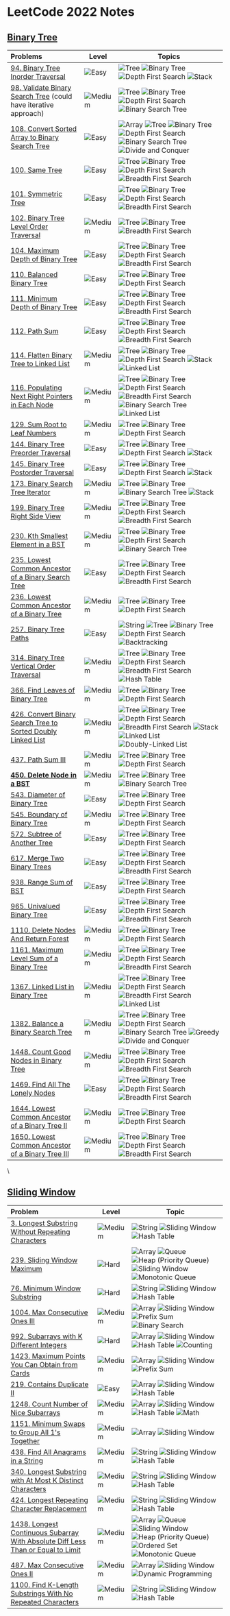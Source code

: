# LeetCode 2022 Notes

## [Binary Tree](/binary-tree)

| Problems                                                                   | Level                                                  | Topics                                                                                                                                                                                                                                                                                                                                                                                                                                                                                     |
| :------------------------------------------------------------------------- | ------------------------------------------------------ | ------------------------------------------------------------------------------------------------------------------------------------------------------------------------------------------------------------------------------------------------------------------------------------------------------------------------------------------------------------------------------------------------------------------------------------------------------------------------------------------ |
| [94. Binary Tree Inorder Traversal](0094.md)                               | ![Easy](https://img.shields.io/badge/-Easy-00b300)     | ![Tree](https://img.shields.io/badge/-Tree-70db70) ![Binary Tree](https://img.shields.io/badge/-Binary_Tree-5cd65c) ![Depth First Search](https://img.shields.io/badge/-Depth_First_Search-47d147) ![Stack](https://img.shields.io/badge/-Stack-3399ff)                                                                                                                                                                                                                                    |
| [98. Validate Binary Search Tree](0098.md) (could have iterative approach) | ![Medium](https://img.shields.io/badge/-Medium-ff8000) | ![Tree](https://img.shields.io/badge/-Tree-70db70) ![Binary Tree](https://img.shields.io/badge/-Binary_Tree-5cd65c) ![Depth First Search](https://img.shields.io/badge/-Depth_First_Search-47d147) ![Binary Search Tree](https://img.shields.io/badge/-Binary_Search_Tree-2eb82e)                                                                                                                                                                                                          |
| [108. Convert Sorted Array to Binary Search Tree](0108.md)                 | ![Easy](https://img.shields.io/badge/-Easy-00b300)     | ![Array](https://img.shields.io/badge/-Array-66b3ff) ![Tree](https://img.shields.io/badge/-Tree-70db70) ![Binary Tree](https://img.shields.io/badge/-Binary_Tree-5cd65c) ![Depth First Search](https://img.shields.io/badge/-Depth_First_Search-47d147) ![Binary Search Tree](https://img.shields.io/badge/-Binary_Search_Tree-2eb82e) ![Divide and Conquer](https://img.shields.io/badge/-Divide_and_Conquer-00b3b3)                                                                      |
| [100. Same Tree](0100.md)                                                  | ![Easy](https://img.shields.io/badge/-Easy-00b300)     | ![Tree](https://img.shields.io/badge/-Tree-70db70) ![Binary Tree](https://img.shields.io/badge/-Binary_Tree-5cd65c) ![Depth First Search](https://img.shields.io/badge/-Depth_First_Search-47d147) ![Breadth First Search](https://img.shields.io/badge/-Breadth_First_Search-33cc33)                                                                                                                                                                                                      |
| [101. Symmetric Tree](0101.md)                                             | ![Easy](https://img.shields.io/badge/-Easy-00b300)     | ![Tree](https://img.shields.io/badge/-Tree-70db70) ![Binary Tree](https://img.shields.io/badge/-Binary_Tree-5cd65c) ![Depth First Search](https://img.shields.io/badge/-Depth_First_Search-47d147) ![Breadth First Search](https://img.shields.io/badge/-Breadth_First_Search-33cc33)                                                                                                                                                                                                      |
| [102. Binary Tree Level Order Traversal](0102.md)                          | ![Medium](https://img.shields.io/badge/-Medium-ff8000) | ![Tree](https://img.shields.io/badge/-Tree-70db70) ![Binary Tree](https://img.shields.io/badge/-Binary_Tree-5cd65c) ![Breadth First Search](https://img.shields.io/badge/-Breadth_First_Search-33cc33)                                                                                                                                                                                                                                                                                     |
| [104. Maximum Depth of Binary Tree](0104.md)                               | ![Easy](https://img.shields.io/badge/-Easy-00b300)     | ![Tree](https://img.shields.io/badge/-Tree-70db70) ![Binary Tree](https://img.shields.io/badge/-Binary_Tree-5cd65c) ![Depth First Search](https://img.shields.io/badge/-Depth_First_Search-47d147) ![Breadth First Search](https://img.shields.io/badge/-Breadth_First_Search-33cc33)                                                                                                                                                                                                      |
| [110. Balanced Binary Tree](0110.md)                                       | ![Easy](https://img.shields.io/badge/-Easy-00b300)     | ![Tree](https://img.shields.io/badge/-Tree-70db70) ![Binary Tree](https://img.shields.io/badge/-Binary_Tree-5cd65c) ![Depth First Search](https://img.shields.io/badge/-Depth_First_Search-47d147)                                                                                                                                                                                                                                                                                         |
| [111. Minimum Depth of Binary Tree](0111.md)                               | ![Easy](https://img.shields.io/badge/-Easy-00b300)     | ![Tree](https://img.shields.io/badge/-Tree-70db70) ![Binary Tree](https://img.shields.io/badge/-Binary_Tree-5cd65c) ![Depth First Search](https://img.shields.io/badge/-Depth_First_Search-47d147) ![Breadth First Search](https://img.shields.io/badge/-Breadth_First_Search-33cc33)                                                                                                                                                                                                      |
| [112. Path Sum](0112.md)                                                   | ![Easy](https://img.shields.io/badge/-Easy-00b300)     | ![Tree](https://img.shields.io/badge/-Tree-70db70) ![Binary Tree](https://img.shields.io/badge/-Binary_Tree-5cd65c) ![Depth First Search](https://img.shields.io/badge/-Depth_First_Search-47d147) ![Breadth First Search](https://img.shields.io/badge/-Breadth_First_Search-33cc33)                                                                                                                                                                                                      |
| [114. Flatten Binary Tree to Linked List](0114.md)                         | ![Medium](https://img.shields.io/badge/-Medium-ff8000) | ![Tree](https://img.shields.io/badge/-Tree-70db70) ![Binary Tree](https://img.shields.io/badge/-Binary_Tree-5cd65c) ![Depth First Search](https://img.shields.io/badge/-Depth_First_Search-47d147) ![Stack](https://img.shields.io/badge/-Stack-3399ff) ![Linked List](https://img.shields.io/badge/-Linked_List-0066cc)                                                                                                                                                                   |
| [116. Populating Next Right Pointers in Each Node](0116.md)                | ![Medium](https://img.shields.io/badge/-Medium-ff8000) | ![Tree](https://img.shields.io/badge/-Tree-70db70) ![Binary Tree](https://img.shields.io/badge/-Binary_Tree-5cd65c) ![Depth First Search](https://img.shields.io/badge/-Depth_First_Search-47d147) ![Breadth First Search](https://img.shields.io/badge/-Breadth_First_Search-33cc33) ![Binary Search Tree](https://img.shields.io/badge/-Binary_Search_Tree-2eb82e) ![Linked List](https://img.shields.io/badge/-Linked_List-0066cc)                                                      |
| [129. Sum Root to Leaf Numbers](0129.md)                                   | ![Medium](https://img.shields.io/badge/-Medium-ff8000) | ![Tree](https://img.shields.io/badge/-Tree-70db70) ![Binary Tree](https://img.shields.io/badge/-Binary_Tree-5cd65c) ![Depth First Search](https://img.shields.io/badge/-Depth_First_Search-47d147)                                                                                                                                                                                                                                                                                         |
| [144. Binary Tree Preorder Traversal](0144.md)                             | ![Easy](https://img.shields.io/badge/-Easy-00b300)     | ![Tree](https://img.shields.io/badge/-Tree-70db70) ![Binary Tree](https://img.shields.io/badge/-Binary_Tree-5cd65c) ![Depth First Search](https://img.shields.io/badge/-Depth_First_Search-47d147) ![Stack](https://img.shields.io/badge/-Stack-3399ff)                                                                                                                                                                                                                                    |
| [145. Binary Tree Postorder Traversal](0145.md)                            | ![Easy](https://img.shields.io/badge/-Easy-00b300)     | ![Tree](https://img.shields.io/badge/-Tree-70db70) ![Binary Tree](https://img.shields.io/badge/-Binary_Tree-5cd65c) ![Depth First Search](https://img.shields.io/badge/-Depth_First_Search-47d147) ![Stack](https://img.shields.io/badge/-Stack-3399ff)                                                                                                                                                                                                                                    |
| [173. Binary Search Tree Iterator](0173.md)                                | ![Medium](https://img.shields.io/badge/-Medium-ff8000) | ![Tree](https://img.shields.io/badge/-Tree-70db70) ![Binary Tree](https://img.shields.io/badge/-Binary_Tree-5cd65c) ![Binary Search Tree](https://img.shields.io/badge/-Binary_Search_Tree-2eb82e) ![Stack](https://img.shields.io/badge/-Stack-3399ff)                                                                                                                                                                                                                                    |
| [199. Binary Tree Right Side View](0199.md)                                | ![Medium](https://img.shields.io/badge/-Medium-ff8000) | ![Tree](https://img.shields.io/badge/-Tree-70db70) ![Binary Tree](https://img.shields.io/badge/-Binary_Tree-5cd65c) ![Depth First Search](https://img.shields.io/badge/-Depth_First_Search-47d147) ![Breadth First Search](https://img.shields.io/badge/-Breadth_First_Search-33cc33)                                                                                                                                                                                                      |
| [230. Kth Smallest Element in a BST](0230.md)                              | ![Medium](https://img.shields.io/badge/-Medium-ff8000) | ![Tree](https://img.shields.io/badge/-Tree-70db70) ![Binary Tree](https://img.shields.io/badge/-Binary_Tree-5cd65c) ![Depth First Search](https://img.shields.io/badge/-Depth_First_Search-47d147) ![Binary Search Tree](https://img.shields.io/badge/-Binary_Search_Tree-2eb82e)                                                                                                                                                                                                          |
| [235. Lowest Common Ancestor of a Binary Search Tree](0235.md)             | ![Easy](https://img.shields.io/badge/-Easy-00b300)     | ![Tree](https://img.shields.io/badge/-Tree-70db70) ![Binary Tree](https://img.shields.io/badge/-Binary_Tree-5cd65c) ![Depth First Search](https://img.shields.io/badge/-Depth_First_Search-47d147) ![Breadth First Search](https://img.shields.io/badge/-Breadth_First_Search-33cc33)                                                                                                                                                                                                      |
| [236. Lowest Common Ancestor of a Binary Tree](0236.md)                    | ![Medium](https://img.shields.io/badge/-Medium-ff8000) | ![Tree](https://img.shields.io/badge/-Tree-70db70) ![Binary Tree](https://img.shields.io/badge/-Binary_Tree-5cd65c) ![Depth First Search](https://img.shields.io/badge/-Depth_First_Search-47d147)                                                                                                                                                                                                                                                                                         |
| [257. Binary Tree Paths](0257.md)                                          | ![Easy](https://img.shields.io/badge/-Easy-00b300)     | ![String](https://img.shields.io/badge/-String-4da6ff) ![Tree](https://img.shields.io/badge/-Tree-70db70) ![Binary Tree](https://img.shields.io/badge/-Binary_Tree-5cd65c) ![Depth First Search](https://img.shields.io/badge/-Depth_First_Search-47d147) ![Backtracking](https://img.shields.io/badge/-Backtracking-cc0052)                                                                                                                                                               |
| [314. Binary Tree Vertical Order Traversal](0314.md)                       | ![Medium](https://img.shields.io/badge/-Medium-ff8000) | ![Tree](https://img.shields.io/badge/-Tree-70db70) ![Binary Tree](https://img.shields.io/badge/-Binary_Tree-5cd65c) ![Depth First Search](https://img.shields.io/badge/-Depth_First_Search-47d147) ![Breadth First Search](https://img.shields.io/badge/-Breadth_First_Search-33cc33) ![Hash Table](https://img.shields.io/badge/-Hash_Table-0073e6)                                                                                                                                       |
| [366. Find Leaves of Binary Tree](0366.md)                                 | ![Medium](https://img.shields.io/badge/-Medium-ff8000) | ![Tree](https://img.shields.io/badge/-Tree-70db70) ![Binary Tree](https://img.shields.io/badge/-Binary_Tree-5cd65c) ![Depth First Search](https://img.shields.io/badge/-Depth_First_Search-47d147)                                                                                                                                                                                                                                                                                         |
| [426. Convert Binary Search Tree to Sorted Doubly Linked List](0426.md)    | ![Medium](https://img.shields.io/badge/-Medium-ff8000) | ![Tree](https://img.shields.io/badge/-Tree-70db70) ![Binary Tree](https://img.shields.io/badge/-Binary_Tree-5cd65c) ![Depth First Search](https://img.shields.io/badge/-Depth_First_Search-47d147) ![Breadth First Search](https://img.shields.io/badge/-Breadth_First_Search-33cc33) ![Stack](https://img.shields.io/badge/-Stack-3399ff) ![Linked List](https://img.shields.io/badge/-Linked_List-0066cc) ![Doubly-Linked List](https://img.shields.io/badge/-Doubly_Linked_List-0059b3) |
| [437. Path Sum III](0437.md)                                               | ![Medium](https://img.shields.io/badge/-Medium-ff8000) | ![Tree](https://img.shields.io/badge/-Tree-70db70) ![Binary Tree](https://img.shields.io/badge/-Binary_Tree-5cd65c) ![Depth First Search](https://img.shields.io/badge/-Depth_First_Search-47d147)                                                                                                                                                                                                                                                                                         |
| **[450. Delete Node in a BST](0450.md)**                                   | ![Medium](https://img.shields.io/badge/-Medium-ff8000) | ![Tree](https://img.shields.io/badge/-Tree-70db70) ![Binary Tree](https://img.shields.io/badge/-Binary_Tree-5cd65c) ![Binary Search Tree](https://img.shields.io/badge/-Binary_Search_Tree-2eb82e)                                                                                                                                                                                                                                                                                         |
| [543. Diameter of Binary Tree](0543.md)                                    | ![Easy](https://img.shields.io/badge/-Easy-00b300)     | ![Tree](https://img.shields.io/badge/-Tree-70db70) ![Binary Tree](https://img.shields.io/badge/-Binary_Tree-5cd65c) ![Depth First Search](https://img.shields.io/badge/-Depth_First_Search-47d147)                                                                                                                                                                                                                                                                                         |
| [545. Boundary of Binary Tree](0545.md)                                    | ![Medium](https://img.shields.io/badge/-Medium-ff8000) | ![Tree](https://img.shields.io/badge/-Tree-70db70) ![Binary Tree](https://img.shields.io/badge/-Binary_Tree-5cd65c) ![Depth First Search](https://img.shields.io/badge/-Depth_First_Search-47d147)                                                                                                                                                                                                                                                                                         |
| [572. Subtree of Another Tree](0572.md)                                    | ![Easy](https://img.shields.io/badge/-Easy-00b300)     | ![Tree](https://img.shields.io/badge/-Tree-70db70) ![Binary Tree](https://img.shields.io/badge/-Binary_Tree-5cd65c) ![Depth First Search](https://img.shields.io/badge/-Depth_First_Search-47d147)                                                                                                                                                                                                                                                                                         |
| [617. Merge Two Binary Trees](0617.md)                                     | ![Easy](https://img.shields.io/badge/-Easy-00b300)     | ![Tree](https://img.shields.io/badge/-Tree-70db70) ![Binary Tree](https://img.shields.io/badge/-Binary_Tree-5cd65c) ![Depth First Search](https://img.shields.io/badge/-Depth_First_Search-47d147) ![Breadth First Search](https://img.shields.io/badge/-Breadth_First_Search-33cc33)                                                                                                                                                                                                      |
| [938. Range Sum of BST](0938.md)                                           | ![Easy](https://img.shields.io/badge/-Easy-00b300)     | ![Tree](https://img.shields.io/badge/-Tree-70db70) ![Binary Tree](https://img.shields.io/badge/-Binary_Tree-5cd65c) ![Depth First Search](https://img.shields.io/badge/-Depth_First_Search-47d147)                                                                                                                                                                                                                                                                                         |
| [965. Univalued Binary Tree](0965.md)                                      | ![Easy](https://img.shields.io/badge/-Easy-00b300)     | ![Tree](https://img.shields.io/badge/-Tree-70db70) ![Binary Tree](https://img.shields.io/badge/-Binary_Tree-5cd65c) ![Depth First Search](https://img.shields.io/badge/-Depth_First_Search-47d147) ![Breadth First Search](https://img.shields.io/badge/-Breadth_First_Search-33cc33)                                                                                                                                                                                                      |
| [1110. Delete Nodes And Return Forest](1110.md)                            | ![Medium](https://img.shields.io/badge/-Medium-ff8000) | ![Tree](https://img.shields.io/badge/-Tree-70db70) ![Binary Tree](https://img.shields.io/badge/-Binary_Tree-5cd65c) ![Depth First Search](https://img.shields.io/badge/-Depth_First_Search-47d147)                                                                                                                                                                                                                                                                                         |
| [1161. Maximum Level Sum of a Binary Tree](1161.md)                        | ![Medium](https://img.shields.io/badge/-Medium-ff8000) | ![Tree](https://img.shields.io/badge/-Tree-70db70) ![Binary Tree](https://img.shields.io/badge/-Binary_Tree-5cd65c) ![Depth First Search](https://img.shields.io/badge/-Depth_First_Search-47d147) ![Breadth First Search](https://img.shields.io/badge/-Breadth_First_Search-33cc33)                                                                                                                                                                                                      |
| [1367. Linked List in Binary Tree](1367.md)                                | ![Medium](https://img.shields.io/badge/-Medium-ff8000) | ![Tree](https://img.shields.io/badge/-Tree-70db70) ![Binary Tree](https://img.shields.io/badge/-Binary_Tree-5cd65c) ![Depth First Search](https://img.shields.io/badge/-Depth_First_Search-47d147) ![Breadth First Search](https://img.shields.io/badge/-Breadth_First_Search-33cc33) ![Linked List](https://img.shields.io/badge/-Linked_List-0066cc)                                                                                                                                     |
| [1382. Balance a Binary Search Tree](1382.md)                              | ![Medium](https://img.shields.io/badge/-Medium-ff8000) | ![Tree](https://img.shields.io/badge/-Tree-70db70) ![Binary Tree](https://img.shields.io/badge/-Binary_Tree-5cd65c) ![Depth First Search](https://img.shields.io/badge/-Depth_First_Search-47d147) ![Binary Search Tree](https://img.shields.io/badge/-Binary_Search_Tree-2eb82e) ![Greedy](https://img.shields.io/badge/-Greedy-ff1a75) ![Divide and Conquer](https://img.shields.io/badge/-Divide_and_Conquer-00b3b3)                                                                    |
| [1448. Count Good Nodes in Binary Tree](1448.md)                           | ![Medium](https://img.shields.io/badge/-Medium-ff8000) | ![Tree](https://img.shields.io/badge/-Tree-70db70) ![Binary Tree](https://img.shields.io/badge/-Binary_Tree-5cd65c) ![Depth First Search](https://img.shields.io/badge/-Depth_First_Search-47d147) ![Breadth First Search](https://img.shields.io/badge/-Breadth_First_Search-33cc33)                                                                                                                                                                                                      |
| [1469. Find All The Lonely Nodes](1469.md)                                 | ![Easy](https://img.shields.io/badge/-Easy-00b300)     | ![Tree](https://img.shields.io/badge/-Tree-70db70) ![Binary Tree](https://img.shields.io/badge/-Binary_Tree-5cd65c) ![Depth First Search](https://img.shields.io/badge/-Depth_First_Search-47d147) ![Breadth First Search](https://img.shields.io/badge/-Breadth_First_Search-33cc33)                                                                                                                                                                                                      |
| [1644. Lowest Common Ancestor of a Binary Tree II](1644.md)                | ![Medium](https://img.shields.io/badge/-Medium-ff8000) | ![Tree](https://img.shields.io/badge/-Tree-70db70) ![Binary Tree](https://img.shields.io/badge/-Binary_Tree-5cd65c) ![Depth First Search](https://img.shields.io/badge/-Depth_First_Search-47d147)                                                                                                                                                                                                                                                                                         |
| [1650. Lowest Common Ancestor of a Binary Tree III](1650.md)               | ![Medium](https://img.shields.io/badge/-Medium-ff8000) | ![Tree](https://img.shields.io/badge/-Tree-70db70) ![Binary Tree](https://img.shields.io/badge/-Binary_Tree-5cd65c) ![Depth First Search](https://img.shields.io/badge/-Depth_First_Search-47d147) ![Breadth First Search](https://img.shields.io/badge/-Breadth_First_Search-33cc33)                                                                                                                                                                                                      |

\

## [Sliding Window](/sliding-window)

| Problem                                                                                                     | Level                                                  | Topic                                                                                                                                                                                                                                                                                                                                                                                          |
| :---------------------------------------------------------------------------------------------------------- | ------------------------------------------------------ | ---------------------------------------------------------------------------------------------------------------------------------------------------------------------------------------------------------------------------------------------------------------------------------------------------------------------------------------------------------------------------------------------- |
| [3. Longest Substring Without Repeating Characters](/sliding-window/0003.md)                                | ![Medium](https://img.shields.io/badge/-Medium-ff8000) | ![String](https://img.shields.io/badge/-String-4da6ff) ![Sliding Window](https://img.shields.io/badge/-Sliding_Window-9966ff) ![Hash Table](https://img.shields.io/badge/-Hash_Table-0073e6)                                                                                                                                                                                                   |
| [239. Sliding Window Maximum](/sliding-window/0239.md)                                                      | ![Hard](https://img.shields.io/badge/-Hard-e60000)     | ![Array](https://img.shields.io/badge/-Array-66b3ff) ![Queue](https://img.shields.io/badge/-Queue-1a8cff) ![Heap (Priority Queue)](https://img.shields.io/badge/-Heap-0080ff) ![Sliding Window](https://img.shields.io/badge/-Sliding_Window-9966ff) ![Monotonic Queue](https://img.shields.io/badge/-Monotonic_Queue-5500ff)                                                                  |
| [76. Minimum Window Substring](/sliding-window/0076.md)                                                     | ![Hard](https://img.shields.io/badge/-Hard-e60000)     | ![String](https://img.shields.io/badge/-String-4da6ff) ![Sliding Window](https://img.shields.io/badge/-Sliding_Window-9966ff) ![Hash Table](https://img.shields.io/badge/-Hash_Table-0073e6)                                                                                                                                                                                                   |
| [1004. Max Consecutive Ones III](/sliding-window/1004.md)                                                   | ![Medium](https://img.shields.io/badge/-Medium-ff8000) | ![Array](https://img.shields.io/badge/-Array-66b3ff) ![Sliding Window](https://img.shields.io/badge/-Sliding_Window-9966ff) ![Prefix Sum](https://img.shields.io/badge/-Prefix_Sum-884dff) ![Binary Search](https://img.shields.io/badge/-Binary_Search-7733ff)                                                                                                                                |
| [992. Subarrays with K Different Integers](/sliding-window/0992.md)                                         | ![Hard](https://img.shields.io/badge/-Hard-e60000)     | ![Array](https://img.shields.io/badge/-Array-66b3ff) ![Sliding Window](https://img.shields.io/badge/-Sliding_Window-9966ff) ![Hash Table](https://img.shields.io/badge/-Hash_Table-0073e6) ![Counting](https://img.shields.io/badge/-Counting-990000)                                                                                                                                          |
| [1423. Maximum Points You Can Obtain from Cards](/sliding-window/1423.md)                                   | ![Medium](https://img.shields.io/badge/-Medium-ff8000) | ![Array](https://img.shields.io/badge/-Array-66b3ff) ![Sliding Window](https://img.shields.io/badge/-Sliding_Window-9966ff) ![Prefix Sum](https://img.shields.io/badge/-Prefix_Sum-884dff)                                                                                                                                                                                                     |
| [219. Contains Duplicate II](/sliding-window/0219.md)                                                       | ![Easy](https://img.shields.io/badge/-Easy-00b300)     | ![Array](https://img.shields.io/badge/-Array-66b3ff) ![Sliding Window](https://img.shields.io/badge/-Sliding_Window-9966ff) ![Hash Table](https://img.shields.io/badge/-Hash_Table-0073e6)                                                                                                                                                                                                     |
| [1248. Count Number of Nice Subarrays](/sliding-window/1248.md)                                             | ![Medium](https://img.shields.io/badge/-Medium-ff8000) | ![Array](https://img.shields.io/badge/-Array-66b3ff) ![Sliding Window](https://img.shields.io/badge/-Sliding_Window-9966ff) ![Hash Table](https://img.shields.io/badge/-Hash_Table-0073e6) ![Math](https://img.shields.io/badge/-Math-8800cc)                                                                                                                                                  |
| [1151. Minimum Swaps to Group All 1's Together](/sliding-window/1151.md)                                    | ![Medium](https://img.shields.io/badge/-Medium-ff8000) | ![Array](https://img.shields.io/badge/-Array-66b3ff) ![Sliding Window](https://img.shields.io/badge/-Sliding_Window-9966ff)                                                                                                                                                                                                                                                                    |
| [438. Find All Anagrams in a String](/sliding-window/0438.md)                                               | ![Medium](https://img.shields.io/badge/-Medium-ff8000) | ![String](https://img.shields.io/badge/-String-4da6ff) ![Sliding Window](https://img.shields.io/badge/-Sliding_Window-9966ff) ![Hash Table](https://img.shields.io/badge/-Hash_Table-0073e6)                                                                                                                                                                                                   |
| [340. Longest Substring with At Most K Distinct Characters](/sliding-window/0340.md)                        | ![Medium](https://img.shields.io/badge/-Medium-ff8000) | ![String](https://img.shields.io/badge/-String-4da6ff) ![Sliding Window](https://img.shields.io/badge/-Sliding_Window-9966ff) ![Hash Table](https://img.shields.io/badge/-Hash_Table-0073e6)                                                                                                                                                                                                   |
| [424. Longest Repeating Character Replacement](/sliding-window/0424.md)                                     | ![Medium](https://img.shields.io/badge/-Medium-ff8000) | ![String](https://img.shields.io/badge/-String-4da6ff) ![Sliding Window](https://img.shields.io/badge/-Sliding_Window-9966ff) ![Hash Table](https://img.shields.io/badge/-Hash_Table-0073e6)                                                                                                                                                                                                   |
| [1438. Longest Continuous Subarray With Absolute Diff Less Than or Equal to Limit](/sliding-window/1438.md) | ![Medium](https://img.shields.io/badge/-Medium-ff8000) | ![Array](https://img.shields.io/badge/-Array-66b3ff) ![Queue](https://img.shields.io/badge/-Queue-1a8cff) ![Sliding Window](https://img.shields.io/badge/-Sliding_Window-9966ff) ![Heap (Priority Queue)](https://img.shields.io/badge/-Heap-0080ff) ![Ordered Set](https://img.shields.io/badge/-Ordered_Set-00ace6) ![Monotonic Queue](https://img.shields.io/badge/-Monotonic_Queue-5500ff) |
| [487. Max Consecutive Ones II](/sliding-window/0487.md)                                                     | ![Medium](https://img.shields.io/badge/-Medium-ff8000) | ![Array](https://img.shields.io/badge/-Array-66b3ff) ![Sliding Window](https://img.shields.io/badge/-Sliding_Window-9966ff) ![Dynamic Programming](https://img.shields.io/badge/-Dynamic_Programming-e6005c)                                                                                                                                                                                   |
| [1100. Find K-Length Substrings With No Repeated Characters](/sliding-window/1100.md)                       | ![Medium](https://img.shields.io/badge/-Medium-ff8000) | ![String](https://img.shields.io/badge/-String-4da6ff) ![Sliding Window](https://img.shields.io/badge/-Sliding_Window-9966ff) ![Hash Table](https://img.shields.io/badge/-Hash_Table-0073e6)                                                                                                                                                                                                   |
